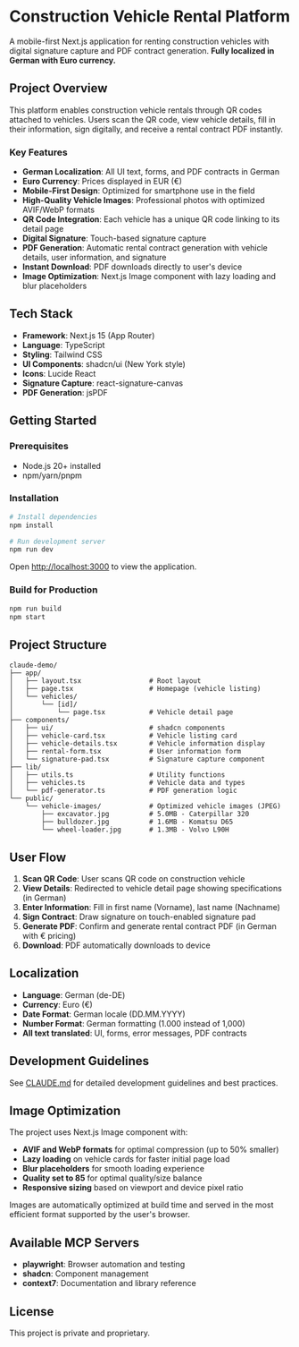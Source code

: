# Construction Vehicle Rental Platform

A mobile-first Next.js application for renting construction vehicles with digital signature capture and PDF contract generation. **Fully localized in German with Euro currency.**

## Project Overview

This platform enables construction vehicle rentals through QR codes attached to vehicles. Users scan the QR code, view vehicle details, fill in their information, sign digitally, and receive a rental contract PDF instantly.

### Key Features

- **German Localization**: All UI text, forms, and PDF contracts in German
- **Euro Currency**: Prices displayed in EUR (€)
- **Mobile-First Design**: Optimized for smartphone use in the field
- **High-Quality Vehicle Images**: Professional photos with optimized AVIF/WebP formats
- **QR Code Integration**: Each vehicle has a unique QR code linking to its detail page
- **Digital Signature**: Touch-based signature capture
- **PDF Generation**: Automatic rental contract generation with vehicle details, user information, and signature
- **Instant Download**: PDF downloads directly to user's device
- **Image Optimization**: Next.js Image component with lazy loading and blur placeholders

## Tech Stack

- **Framework**: Next.js 15 (App Router)
- **Language**: TypeScript
- **Styling**: Tailwind CSS
- **UI Components**: shadcn/ui (New York style)
- **Icons**: Lucide React
- **Signature Capture**: react-signature-canvas
- **PDF Generation**: jsPDF

## Getting Started

### Prerequisites

- Node.js 20+ installed
- npm/yarn/pnpm

### Installation

```bash
# Install dependencies
npm install

# Run development server
npm run dev
```

Open [http://localhost:3000](http://localhost:3000) to view the application.

### Build for Production

```bash
npm run build
npm start
```

## Project Structure

```
claude-demo/
├── app/
│   ├── layout.tsx                 # Root layout
│   ├── page.tsx                   # Homepage (vehicle listing)
│   └── vehicles/
│       └── [id]/
│           └── page.tsx           # Vehicle detail page
├── components/
│   ├── ui/                        # shadcn components
│   ├── vehicle-card.tsx           # Vehicle listing card
│   ├── vehicle-details.tsx        # Vehicle information display
│   ├── rental-form.tsx            # User information form
│   └── signature-pad.tsx          # Signature capture component
├── lib/
│   ├── utils.ts                   # Utility functions
│   ├── vehicles.ts                # Vehicle data and types
│   └── pdf-generator.ts           # PDF generation logic
└── public/
    └── vehicle-images/            # Optimized vehicle images (JPEG)
        ├── excavator.jpg          # 5.0MB - Caterpillar 320
        ├── bulldozer.jpg          # 1.6MB - Komatsu D65
        └── wheel-loader.jpg       # 1.3MB - Volvo L90H
```

## User Flow

1. **Scan QR Code**: User scans QR code on construction vehicle
2. **View Details**: Redirected to vehicle detail page showing specifications (in German)
3. **Enter Information**: Fill in first name (Vorname), last name (Nachname)
4. **Sign Contract**: Draw signature on touch-enabled signature pad
5. **Generate PDF**: Confirm and generate rental contract PDF (in German with € pricing)
6. **Download**: PDF automatically downloads to device

## Localization

- **Language**: German (de-DE)
- **Currency**: Euro (€)
- **Date Format**: German locale (DD.MM.YYYY)
- **Number Format**: German formatting (1.000 instead of 1,000)
- **All text translated**: UI, forms, error messages, PDF contracts

## Development Guidelines

See [CLAUDE.md](./CLAUDE.md) for detailed development guidelines and best practices.

## Image Optimization

The project uses Next.js Image component with:
- **AVIF and WebP formats** for optimal compression (up to 50% smaller)
- **Lazy loading** on vehicle cards for faster initial page load
- **Blur placeholders** for smooth loading experience
- **Quality set to 85** for optimal quality/size balance
- **Responsive sizing** based on viewport and device pixel ratio

Images are automatically optimized at build time and served in the most efficient format supported by the user's browser.

## Available MCP Servers

- **playwright**: Browser automation and testing
- **shadcn**: Component management
- **context7**: Documentation and library reference

## License

This project is private and proprietary.
